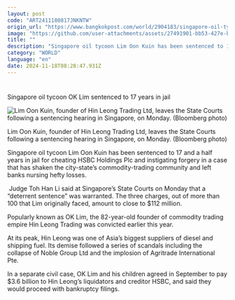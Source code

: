 ```yaml
---
layout: post
code: "ART2411180817JNKNTW"
origin_url: "https://www.bangkokpost.com/world/2904183/singapore-oil-tycoon-ok-lim-sentenced-to-17-years-in-jail"
image: "https://github.com/user-attachments/assets/27491901-bb53-427e-bb5c-5dcff3f35a15"
title: ""
description: "Singapore oil tycoon Lim Oon Kuin has been sentenced to 17 and a half years in jail for cheating HSBC Holdings Plc and instigating forgery in a case that has shaken the city-state’s commodity-trading community and left banks nursing hefty losses."
category: "WORLD"
language: "en"
date: 2024-11-18T08:28:47.931Z
---
```


# 

Singapore oil tycoon OK Lim sentenced to 17 years in jail

![Lim Oon Kuin, founder of Hin Leong Trading Ltd, leaves the State Courts following a sentencing hearing in Singapore, on Monday. (Bloomberg photo)](https://github.com/user-attachments/assets/1f320213-6d8e-4b66-8acd-60f07840eb91)

Lim Oon Kuin, founder of Hin Leong Trading Ltd, leaves the State Courts following a sentencing hearing in Singapore, on Monday. (Bloomberg photo)

Singapore oil tycoon Lim Oon Kuin has been sentenced to 17 and a half years in jail for cheating HSBC Holdings Plc and instigating forgery in a case that has shaken the city-state’s commodity-trading community and left banks nursing hefty losses.

 Judge Toh Han Li said at Singapore’s State Courts on Monday that a “deterrent sentence” was warranted. The three charges, out of more than 100 that Lim originally faced, amount to close to $112 million.

Popularly known as OK Lim, the 82-year-old founder of commodity trading empire Hin Leong Trading was convicted earlier this year.

At its peak, Hin Leong was one of Asia’s biggest suppliers of diesel and shipping fuel. Its demise followed a series of scandals including the collapse of Noble Group Ltd and the implosion of Agritrade International Pte. 

In a separate civil case, OK Lim and his children agreed in September to pay $3.6 billion to Hin Leong’s liquidators and creditor HSBC, and said they would proceed with bankruptcy filings.